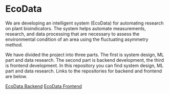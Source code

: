 # EcoData
We are developing an intelligent system (EcoData) for automating research on plant bioindicators. The system helps automate measurements, research, and data processing that are necessary to assess the environmental condition of an area using the fluctuating asymmetry method.

We have divided the project into three parts. The first is system design, ML part and data research. The second part is backend development, the third is frontend development. In this repository you can find system design, ML part and data research. Links to the repositories for backend and frontend are below.

[EcoData Backend](https://github.com/zlatatikhomirova/ecodata_backend "EcoData Backend")
[EcoData Frontend](https://github.com/zlatatikhomirova/ecodata_frontend "EcoData Frontend")
